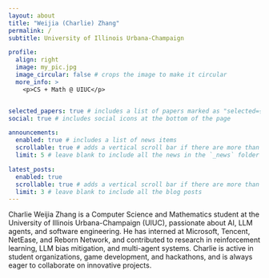 ```yaml
---
layout: about
title: "Weijia (Charlie) Zhang"
permalink: /
subtitle: University of Illinois Urbana-Champaign

profile:
  align: right
  image: my_pic.jpg
  image_circular: false # crops the image to make it circular
  more_info: >
    <p>CS + Math @ UIUC</p>


selected_papers: true # includes a list of papers marked as "selected={true}"
social: true # includes social icons at the bottom of the page

announcements:
  enabled: true # includes a list of news items
  scrollable: true # adds a vertical scroll bar if there are more than 3 news items
  limit: 5 # leave blank to include all the news in the `_news` folder

latest_posts:
  enabled: true
  scrollable: true # adds a vertical scroll bar if there are more than 3 new posts items
  limit: 3 # leave blank to include all the blog posts
---
```


Charlie Weijia Zhang is a Computer Science and Mathematics student at the University of Illinois Urbana-Champaign (UIUC), passionate about AI, LLM agents, and software engineering. He has interned at Microsoft, Tencent, NetEase, and Reborn Network, and contributed to research in reinforcement learning, LLM bias mitigation, and multi-agent systems. Charlie is active in student organizations, game development, and hackathons, and is always eager to collaborate on innovative projects.
